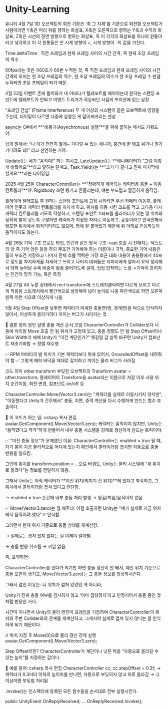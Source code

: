 # Unity-Learning

유니티 4월 7일
3D 오브젝트의 회전 기준은 
'축 그 자체'를 기준으로 회전함
오브젝트가 사람이라면 Y축은 머리 위를 향하는 화살표, X축은 오른쪽으로 향하는 Y축과 수직의 화살표, Z축은 시선의 정면 방향으로
향하는 화살표, 즉 이 각각의 화살표를 하나의 원통이라고 생각하고 이 각 원통들은  반 시계 방향이 +, 시계 방향이 -의 값을 가진다.

Time.deltaTime : 직전 프레임과 현재 프레임 사이의 시간 간격, 즉 현재 초당 프레임의 역수.

60fps라는 것은 1/60초가 60번 누적된 것,
즉 직전 프레임과 현재 프레임 사이의 시간 간격의 의미는 현 초당 프레임의 역수, 현 초당 프레임의 역수가 현 초당 프레임 수 만큼 누적되면 초당 프레임이 되기 때문.


4월 23일
이벤트 존에 들어와서 내 아바타가 텔레포트를 해야하는데 원하는 스탠딩 포인트에 텔레포트가 안되고 이벤트 트리거가 작동되던 시점의 포지션에 있는 상황

“프레임 간섭” (Frame Interference)
두 개 이상의 시스템이 같은 오브젝트에 영향을 주는데,
타이밍이 다르면 나중에 실행된 게 덮어써버리는 현상


async는 C#에서 **“비동기(Asynchronous) 실행”**을 위해 붙이는 메서드 키워드야.

쉽게 말해서:
“나 이거 천천히 할게~ 기다릴 수 있는 애니까,
중간에 한 템포 쉬거나 뭔가 기다려도 돼!” 라고 선언하는 거야.

Update()는 네가 “움직여!” 하는 지시고,
LateUpdate()는 **애니메이터가 “그럼 이렇게 바꿨어요”**라고 말하는 단계고,
Task.Yield()는 **“그거 다 끝나고 진짜 마지막에 할게요”**라는 타이밍임.


2025 4월 25일
CharacterController는
**“정확하게 제어되는 캐릭터용 충돌 + 이동 컨트롤러”**야.
Rigidbody 쓰면 튕기고 흔들리는데, 얘는 부드럽고 깔끔하게 움직임.

플레이어 텔레포트 후 원하는 스탠딩 포인트에 고정 시키려면 우선 카메라 이동후, 플레이어 인풋과 캐릭터 컨트롤러를 꺼지게 하고,
위치를 이동 시킨 코드를 적고 그다음 다시
캐릭터 컨트롤러를 키도록 작성하고, 스탠딩 포인트 Y좌표를 콜라이더가 있는 땅 위치와 정확히 발이 닿도록 구성하면 캐릭터가 지정한 자리로 이동하고, 공중이라고 인식안해서 텔포한 위치에서 휘적거리지도 않으며, 땅에 잘 붙어있기 때문에 위 아래로 진동하듯이 움직이지도 않는다.

4월 26일
기억 구조 프로토 타입, 인간과 같은 망각 구조->api 호출 시 전해지는 텍스트의 양 즉 기억 양은 동일 하되 무조건 기억해야 하는 이름이나 국적, 중요한 기억 내용은 필히 부조건 저장하고 나머지 전체 흐름 맥락은 가장 최근 대화 내용이 총용량에서 40프로 정도를 차지하게끔 자세하그 쓰이고 나머지 대화들은 지피티에게 알아서 요약 정리해서 대화 늘어날 수록 비중이 점점 줄어가도록 설계, 접접 압착되는 느낌->기억이 흐려지는 인간의 망각 기능, 혹은 특정 

4월 27일
Alt 누른 상태에서 rect transform에 스트레치클릭하면 다르게 보이고 다르게 적용됨 
스트레치에서 빨간색으로 설정해야 넓이 높이로 나옴 파란색으로 하면 오른쪽 왼쪽 이런 식으로 이상하게 나옴

5월 4일
Step Offset을 낮추면 캐릭터가 미세한 충돌면(땅, 경계면)을 턱으로 인식하지 않아서,
이상하게 올라가려다 끼이는 버그가 사라지는 것.

🧠 결론 정리
원인	설명
충돌 계산 순서 꼬임	CharacterController가 Collider보다 나중에 처리됨
Move 호출 안 됨	위치가 고정돼 있고, 충돌 정렬도 안 됨
Step Offset이나 Skin Width가 애매	Unity가 "이건 계단인가?" 헷갈림
값 살짝 바꾸면	Unity가 컴포넌트 재초기화함 → 정렬 재수행

✅ RPM 아바타의 발 위치가 기본 캐릭터보다 위에 있어서, GroundedOffset을 내려줘야 함
✅ 그렇게 해야 바닥을 제대로 감지하고 끼이는 물리 버그가 사라짐

코드	의미
other.transform	부딪힌 오브젝트의 Transform
avatar = other.transform;	플레이어의 Transform을 avatar라는 이름으로 저장
이후 사용	위치 순간이동, 회전 변경, 컴포넌트 on/off 등

CharacterController.Move(Vector3.zero)는
"캐릭터를 실제로 이동시키지 않지만",
"이동했다고 Unity가 간주해서" 충돌, 지면, 중력 계산을 다시 수행하게 만드는 함수 호출이다.

🎯 이 코드가 하는 일:
csharp
복사
편집
avatar.GetComponent<CharacterController>().Move(Vector3.zero);
캐릭터는 움직이지 않지만, Unity는 “움직였다고 착각”하게 만들어서
내부 충돌 시스템을 강제로 갱신하게 만드는 트릭이야.

✅ “이전 충돌 정보”가 문제였던 이유:
CharacterController는 enabled = true 될 때,
자기 몸이 지금 물리적으로 어디에 있는지 확인해서
콜라이더랑 겹치면 자동으로 충돌 반응을 일으킴.

그런데 위치를 transform.position = ...으로 바꿔도,
Unity는 물리 시스템에 “새 위치로 옮겼다”는 정보를 전달하지 않음.

그래서 Unity는 아직 캐릭터가 **이전 위치(켜지기 전 위치)**에 있다고 착각하고,
그 위치에서 콜라이더랑 겹쳐 있다고 판단함.

→ enabled = true 순간에 내부 충돌 처리 발생 → 튕김/끼임/움직이지 않음

✅ Move(Vector3.zero)는 뭘 해주냐:
이걸 호출하면 Unity는
“얘가 실제로 지금 위치에서 움직이려 했다”고 인식함.

그러면서 현재 위치 기준으로 충돌 상태를 재계산함.

→ 실제로는 겹쳐 있지 않다는 걸 이제야 알아챔.

→ 충돌 반응 취소됨 → 끼임 없음.

즉, 요약하면:

CharacterController를 껐다가 켜기만 하면 충돌 갱신이 안 돼서,
예전 위치 기준으로 충돌 오판이 생기고,
Move(Vector3.zero)는 그 충돌 정보를 정상화시킨다.

 그래서 겹친 이유는:
너 위치가 겹쳐 있었던 게 아니라,

Unity가 진짜 충돌 여부를 검사하지 않고 ‘아마 겹쳤겠지’라고 단정지어서
충돌 중인 것처럼 반응한 거다.

시간이 지나면서 Unity의 물리 엔진이 프레임을 거듭하며 CharacterController의 위치와 주변 Collider와의 관계를 재계산하고, 그제서야 실제로 겹쳐 있지 않다는 걸 인식하게 되기 때문이다.

// 위치 지정 후 Move(0)으로 물리 갱신 강제 실행
avatar.GetComponent<CharacterController>().Move(Vector3.zero);

Step Offset이란?
CharacterController가 계단이나 낮은 턱을 “자동으로 올라갈 수 있는 높이”를 지정하는 값이다.

📌 예를 들어:
csharp
복사
편집
CharacterController cc;
cc.stepOffset = 0.3f;
→ 캐릭터가 0.3미터 이하의 높이차를 만나면, 자동으로 부딪히지 않고 위로 올라감
→ 그 이상이면 부딪힘 처리됨

.Invoke()는 인스펙터에 등록된 모든 함수들을 순서대로 전부 실행시킨다.


public UnityEvent OnReplyReceived;
...
OnReplyReceived.Invoke();
